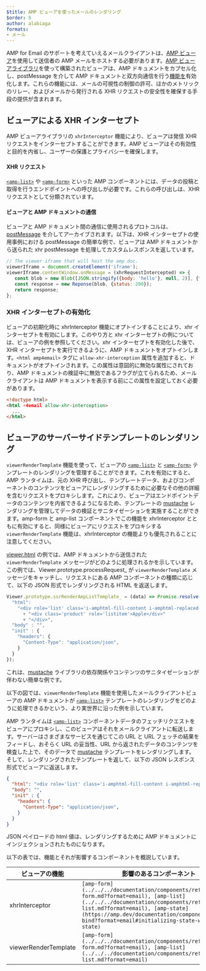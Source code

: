 ```yaml
---
$title: AMP ビューアを使ったメールのレンダリング
$order: 5
author: alabiaga
formats:
- メール
---
```


AMP for Email のサポートを考えていえるメールクライアントは、[AMP ビューア](https://github.com/ampproject/amphtml/blob/master/extensions/amp-viewer-integration/integrating-viewer-with-amp-doc-guide.md)を使用して送信者の AMP メールをホストする必要があります。[AMP ビューアライブラリ](https://github.com/ampproject/amphtml/tree/master/extensions/amp-viewer-integration)を使って構築されたビューアは、AMP ドキュメントをカプセル化し、postMessage を介して AMP ドキュメントと双方向通信を行う[機能を](https://github.com/ampproject/amphtml/blob/master/extensions/amp-viewer-integration/CAPABILITIES.md)有効化します。これらの機能には、メールの可視性の制御の許可、ほかのメトリックのリレー、およびメールから発行される XHR リクエストの安全性を確保する手段の提供が含まれます。

## ビューアによる XHR インターセプト

AMP ビューアライブラリの `xhrInterceptor` 機能により、ビューアは発信 XHR リクエストをインターセプトすることができます。AMP ビューアはその有効性と目的を内省し、ユーザーの保護とプライバシーを確保します。

#### XHR リクエスト

[`<amp-list>`](../../../documentation/components/reference/amp-list.md?format=email) や [`<amp-form>`](../../../documentation/components/reference/amp-form.md?format=email) といった AMP コンポーネントには、データの投稿と取得を行うエンドポイントへの呼び出しが必要です。これらの呼び出しは、XHR リクエストとして分類されています。

#### ビューアと AMP ドキュメントの通信

ビューアと AMP ドキュメント間の通信に使用されるプロトコルは、[postMessage](https://developer.mozilla.org/en-US/docs/Web/API/Window/postMessage) を介してアーカイブされます。以下は、XHR インターセプトの使用事例における postMessage の簡単な例で、ビューアは AMP ドキュメントから送られた xhr postMessage を処理してカスタムレスポンスを返しています。

```js
// The viewer iframe that will host the amp doc.
viewerIframe = document.createElement('iframe');
viewerIframe.contentWindow.onMessage = (xhrRequestIntercepted) => {
   const blob = new Blob([JSON.stringify({body: 'hello'}, null, 2)], {type: 'application/json'});
   const response = new Reponse(blob, {status: 200});
   return response;
};
```

### XHR インターセプトの有効化

ビューアの初期化時に xhrInterceptor 機能にオプトインすることにより、xhr インターセプトを有効にします。このやり方と xhr インターセプトの例については、ビューアの例を参照してください。xhr インターセプトを有効化した後で、XHR インターセプトを実行できるように、AMP ドキュメントをオプトインします。`<html amp4email>` タグに `allow-xhr-interception` 属性を追加すると、ドキュメントがオプトインされます。この属性は意図的に無効な属性にされており、AMP ドキュメントの検証中に無効であるフラグが立てられるため、メールクライアントは AMP ドキュメントを表示する前にこの属性を設定しておく必要があります。

```html
<!doctype html>
<html ⚡4email allow-xhr-interception>
  ...
</html>
```

## ビューアのサーバーサイドテンプレートのレンダリング

`viewerRenderTemplate` 機能を使って、ビューアの [`<amp-list>`](../../../documentation/components/reference/amp-list.md?format=email) と [`<amp-form>`](../../../documentation/components/reference/amp-form.md?format=email) テンプレートのレンダリングを管理することができます。これを有効にすると、AMP ランタイムは、元の XHR 呼び出し、テンプレートデータ、およびコンポーネントのコンテンツをビューアにレンダリングするために必要なその他の詳細を含むリクエストをプロキシします。これにより、ビューアはエンドポイントデータのコンテンツを内省できるようになるため、テンプレートの  [mustache](https://mustache.github.io/) レンダリングを管理してデータの検証とサニタイゼーションを実施することができます。amp-form と amp-list コンポーネントでこの機能を xhrInterceptor とともに有効にすると、同様にビューアにリクエストをプロキシする `viewerRenderTemplate` 機能は、xhrInterceptor の機能よりも優先されることに注意してください。

[viewer.html](https://github.com/ampproject/amphtml/blob/master/examples/viewer.html) の例では、AMP ドキュメントから送信された`viewerRenderTemplate` メッセージがどのように処理されるかを示しています。この例では、Viewer.prototype.processRequest_ が `viewerRenderTemplate` メッセージをキャッチし、リクエストにある AMP コンポーネントの種類に応じて、以下の JSON 形式でレンダリングされる HTML を返送します。

```js
Viewer.prototype.ssrRenderAmpListTemplate_ = (data) => Promise.resolve({
  "html":
    "<div role='list' class='i-amphtml-fill-content i-amphtml-replaced-content'>"
      + "<div class='product' role='listitem'>Apple</div>"
      + "</div>",
  "body" : "",
  "init" : {
    "headers": {
      "Content-Type": "application/json",
    }
  }
});
```

これは、[mustache](https://mustache.github.io/) ライブラリの依存関係やコンテンツのサニタイゼーションが伴わない簡単な例です。

以下の図では、`viewerRenderTemplate` 機能を使用したメールクライアントビューアの AMP ドキュメントが [`<amp-list>`](../../../documentation/components/reference/amp-list.md?format=email) テンプレートのレンダリングをどのように処理できるかという、より実世界に沿った例を示しています。

<amp-img alt="Viewer render template diagram" layout="responsive" width="372" height="279" src="/static/img/docs/viewer_render_template_diagram.png">
</amp-img>

AMP ランタイムは [`<amp-list>`](../../../documentation/components/reference/amp-list.md?format=email) コンポーネントデータのフェッチリクエストをビューアにプロキシし、このビューアはそれをメールクライアントに転送します。サーバーはさまざまなサービスを通じてこの URL と URL フェッチの結果をフィードし、おそらく URL の妥当性、URL から返されたデータのコンテンツを検査した上で、そのデータで [mustache](https://mustache.github.io/) テンプレートをレンダリングします。そして、レンダリングされたテンプレートを返して、以下の JSON レスポンス形式でビューアに返送します。

```json
{
  "html": "<div role='list' class='i-amphtml-fill-content i-amphtml-replaced-content'> <div class='product' role='listitem'>List item 1</div> <div class='product' role='listitem'>List item 2</div> </div>",
  "body": "",
  "init" : {
    "headers": {
      "Content-Type": "application/json",
    }
  }
}
```

JSON ペイロードの html 値は、レンダリングするために AMP ドキュメントにインジェクションされたものになります。

以下の表では、機能とそれが影響するコンポーネントを概説しています。

<table>
  <thead>
    <tr>
      <th width="30%">ビューアの機能</th>
      <th>影響のあるコンポーネント</th>
    </tr>
  </thead>
  <tbody>
    <tr>
      <td>xhrInterceptor</td>
      <td><code>[amp-form](../../../documentation/components/reference/amp-form.md?format=email), [amp-list](../../../documentation/components/reference/amp-list.md?format=email), [amp-state](https://amp.dev/documentation/components/amp-bind?format=email#initializing-state-with-amp-state)</code></td>
    </tr>
     <tr>
       <td>viewerRenderTemplate</td>
       <td><code>[amp-form](../../../documentation/components/reference/amp-form.md?format=email), [amp-list](../../../documentation/components/reference/amp-list.md?format=email)</code></td>
    </tr>
  </tbody>
</table>
